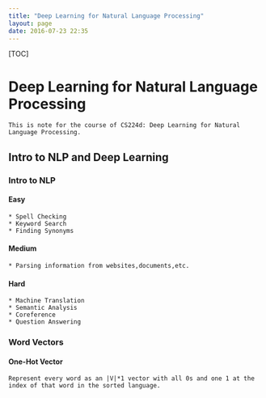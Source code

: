 ```yaml
---
title: "Deep Learning for Natural Language Processing"
layout: page
date: 2016-07-23 22:35
---
```


[TOC]

# Deep Learning for Natural Language Processing #
	This is note for the course of CS224d: Deep Learning for Natural Language Processing.

## Intro to NLP and Deep Learning ##

### Intro to NLP ###

#### Easy ####
	* Spell Checking
	* Keyword Search
	* Finding Synonyms

#### Medium ####
	* Parsing information from websites,documents,etc.

#### Hard ####
	* Machine Translation
	* Semantic Analysis
	* Coreference
	* Question Answering

### Word Vectors ###

#### One-Hot Vector ####
	Represent every word as an |V|*1 vector with all 0s and one 1 at the index of that word in the sorted language.